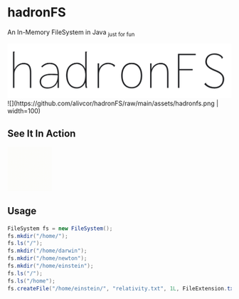 # hadronFS
An In-Memory FileSystem in Java <sub>just for fun</sub>

<img src="https://github.com/alivcor/hadronFS/raw/main/assets/hadronfs.png"/>
![](https://github.com/alivcor/hadronFS/raw/main/assets/hadronfs.png | width=100)

## See It In Action

<img src="https://github.com/alivcor/hadronFS/raw/main/assets/hadronfs.gif" style="max-width: 100px"/>

## Usage

```java
FileSystem fs = new FileSystem();
fs.mkdir("/home/");
fs.ls("/");
fs.mkdir("/home/darwin");
fs.mkdir("/home/newton");
fs.mkdir("/home/einstein");
fs.ls("/");
fs.ls("/home");
fs.createFile("/home/einstein/", "relativity.txt", 1L, FileExtension.txt, "e = m*c**2");
```
